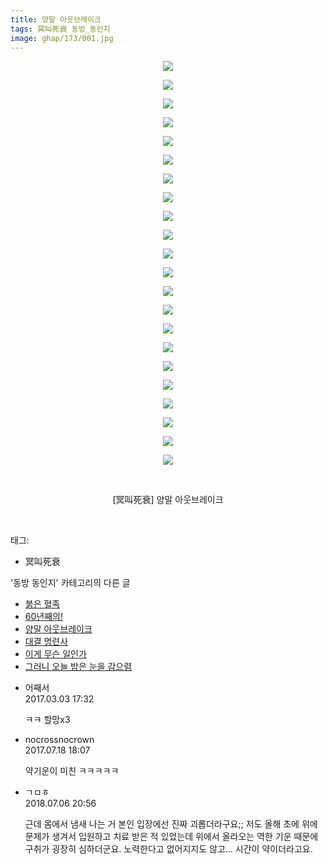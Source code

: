 ```yaml
---
title: 양말 아웃브레이크
tags: 冥叫死衰 동방_동인지
image: ghap/173/001.jpg
---
```

<div class="article">
<p style="text-align: center; clear: none; float: none;"><img src="{{ site.nasurl }}/ghap/173/001.jpg"/></p>
<p style="text-align: center; clear: none; float: none;"><img src="{{ site.nasurl }}/ghap/173/002.jpg"/></p>
<p style="text-align: center; clear: none; float: none;"><img src="{{ site.nasurl }}/ghap/173/003.jpg"/></p>
<p style="text-align: center; clear: none; float: none;"><img src="{{ site.nasurl }}/ghap/173/004.jpg"/></p>
<p style="text-align: center; clear: none; float: none;"><img src="{{ site.nasurl }}/ghap/173/005.jpg"/></p>
<p style="text-align: center; clear: none; float: none;"><img src="{{ site.nasurl }}/ghap/173/006.jpg"/></p>
<p style="text-align: center; clear: none; float: none;"><img src="{{ site.nasurl }}/ghap/173/007.jpg"/></p>
<p style="text-align: center; clear: none; float: none;"><img src="{{ site.nasurl }}/ghap/173/008.jpg"/></p>
<p style="text-align: center; clear: none; float: none;"><img src="{{ site.nasurl }}/ghap/173/009.jpg"/></p>
<p style="text-align: center; clear: none; float: none;"><img src="{{ site.nasurl }}/ghap/173/010.jpg"/></p>
<p style="text-align: center; clear: none; float: none;"><img src="{{ site.nasurl }}/ghap/173/011.jpg"/></p>
<p style="text-align: center; clear: none; float: none;"><img src="{{ site.nasurl }}/ghap/173/012.jpg"/></p>
<p style="text-align: center; clear: none; float: none;"><img src="{{ site.nasurl }}/ghap/173/013.jpg"/></p>
<p style="text-align: center; clear: none; float: none;"><img src="{{ site.nasurl }}/ghap/173/014.jpg"/></p>
<p style="text-align: center; clear: none; float: none;"><img src="{{ site.nasurl }}/ghap/173/015.jpg"/></p>
<p style="text-align: center; clear: none; float: none;"><img src="{{ site.nasurl }}/ghap/173/016.jpg"/></p>
<p style="text-align: center; clear: none; float: none;"><img src="{{ site.nasurl }}/ghap/173/017.jpg"/></p>
<p style="text-align: center; clear: none; float: none;"><img src="{{ site.nasurl }}/ghap/173/018.jpg"/></p>
<p style="text-align: center; clear: none; float: none;"><img src="{{ site.nasurl }}/ghap/173/019.jpg"/></p>
<p style="text-align: center; clear: none; float: none;"><img src="{{ site.nasurl }}/ghap/173/020.jpg"/></p>
<p style="text-align: center; clear: none; float: none;"><img src="{{ site.nasurl }}/ghap/173/021.jpg"/></p>
<p style="text-align: center; clear: none; float: none;"><img src="{{ site.nasurl }}/ghap/173/022.jpg"/></p>
<p style="text-align: center; clear: none; float: none;"><br/></p>
<p style="text-align: center; clear: none; float: none;">[冥叫死衰] 양말 아웃브레이크</p>
<p><br/></p>
</div><div class="tagTrail">
<p>태그: </p>
<ul>
<li>冥叫死衰</li>
</ul>
</div><div class="another">
<p>'동방 동인지' 카테고리의 다른 글</p>
<ul>
<li><a href="/2016-06-18-ghap_175">붉은 혈족</a></li>
<li><a href="/2016-06-18-ghap_174">60년째의!</a></li>
<li><a href="/2016-06-18-ghap_173">양말 아웃브레이크</a></li>
<li><a href="/2016-06-18-ghap_172">대결 명련사</a></li>
<li><a href="/2016-06-18-ghap_171">이게 무슨 일인가</a></li>
<li><a href="/2016-06-18-ghap_169">그러니 오늘 밤은 눈을 감으렴</a></li>
</ul>
</div><div class="cb_module cb_fluid">
<div class="cb_wrt cb_profile">
<div class="comment">
<ul>
<li class="cb_thumb_off" id="comment14930433">
<div class="cb_comment_area">
<div class="cb_info_area">
<div class="cb_section">
<span class="cb_nick_name">어째서</span>
</div>
<div class="cb_section">
<span class="cb_date">2017.03.03 17:32 </span>
</div>
</div>
<div class="cb_dsc_comment">
<p class="cb_dsc">
											ㅋㅋ 할망x3
										</p>
</div>
</div></li>
<li class="cb_thumb_off" id="comment15038617">
<div class="cb_comment_area">
<div class="cb_info_area">
<div class="cb_section">
<span class="cb_nick_name">nocrossnocrown</span>
</div>
<div class="cb_section">
<span class="cb_date">2017.07.18 18:07 </span>
</div>
</div>
<div class="cb_dsc_comment">
<p class="cb_dsc">
											약기운이 미친 ㅋㅋㅋㅋㅋ
										</p>
</div>
</div></li>
<li class="cb_thumb_off" id="comment15281655">
<div class="cb_comment_area">
<div class="cb_info_area">
<div class="cb_section">
<span class="cb_nick_name">ㄱㅁㅎ</span>
</div>
<div class="cb_section">
<span class="cb_date">2018.07.06 20:56 </span>
</div>
</div>
<div class="cb_dsc_comment">
<p class="cb_dsc">
											근데 몸에서 냄새 나는 거 본인 입장에선 진짜 괴롭더라구요;; 저도 올해 초에 위에 문제가 생겨서 입원하고 치료 받은 적 있었는데 위에서 올라오는 역한 기운 때문에 구취가 굉장히 심하더군요. 노력한다고 없어지지도 않고... 시간이 약이더라고요.
										</p>
</div>
</div></li>
</ul>
</div>
</div><!-- commentList close -->
</div>